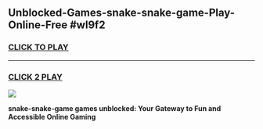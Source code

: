 
## Unblocked-Games-snake-snake-game-Play-Online-Free #wl9f2
<h3>
<a href="https://us.freeplayer.one?title=snake-snake-game&ref=10M">CLICK TO PLAY</a></h3>
<hr>

<h3>
<a href="https://us.freeplayer.one?title=snake-snake-game&ref=10M">CLICK 2 PLAY</a>
  
</h3>

<a href="https://us.freeplayer.one?title=snake-snake-game&ref=10M"><img src="https://clearcache.store/games.png"></a>


**snake-snake-game games unblocked: Your Gateway to Fun and Accessible Online Gaming**
